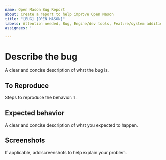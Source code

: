 ```yaml
---
name: Open Mason Bug Report
about: Create a report to help improve Open Mason
title: "[BUG] [OPEN MASON]"
labels: Attention needed, Bug, Engine/dev tools, Feature/system addition
assignees: ''

---
```


# Describe the bug
A clear and concise description of what the bug is.

## To Reproduce
Steps to reproduce the behavior:
1. 

## Expected behavior
A clear and concise description of what you expected to happen.

## Screenshots
If applicable, add screenshots to help explain your problem.

